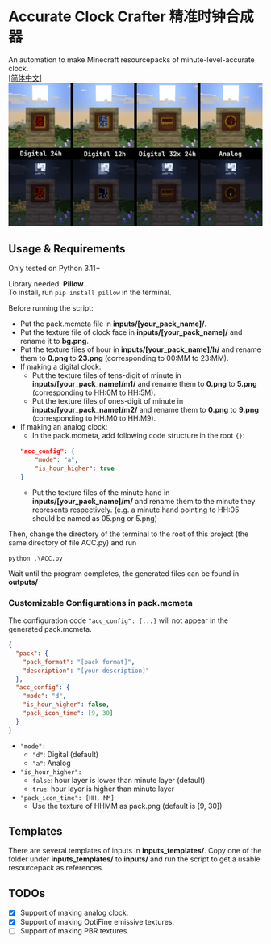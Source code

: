 # Accurate Clock Crafter 精准时钟合成器

An automation to make Minecraft resourcepacks of minute-level-accurate clock.  
[[简体中文]](https://github.com/GrakePch/AccurateClockCrafter/blob/master/README_CN.md)
![demo](https://raw.githubusercontent.com/GrakePch/AccurateClockCrafter/master/images/styles_1.1.png)

## Usage & Requirements

Only tested on Python 3.11+  

Library needed: **Pillow**  
To install, run ```pip install pillow``` in the terminal.  

Before running the script: 
- Put the pack.mcmeta file in **inputs/[your_pack_name]/**.
- Put the texture file of clock face in **inputs/[your_pack_name]/** and rename it to **bg.png**.
- Put the texture files of hour in **inputs/[your_pack_name]/h/** and rename them to **0.png** to **23.png** (corresponding to 00:MM to 23:MM).
- If making a digital clock:
    - Put the texture files of tens-digit of minute in **inputs/[your_pack_name]/m1/** and rename them to **0.png** to **5.png** (corresponding to HH:0M to HH:5M).
    - Put the texture files of ones-digit of minute in **inputs/[your_pack_name]/m2/** and rename them to **0.png** to **9.png** (corresponding to HH:M0 to HH:M9).
- If making an analog clock:
    - In the pack.mcmeta, add following code structure in the root `{}`:
    ```json
    "acc_config": {
        "mode": "a",
        "is_hour_higher": true
    }
    ```
    - Put the texture files of the minute hand in **inputs/[your_pack_name]/m/** and rename them to the minute they represents respectively. (e.g. a minute hand pointing to HH:05 should be named as 05.png or 5.png)


Then, change the directory of the terminal to the root of this project (the same directory of file ACC.py) and run  
```
python .\ACC.py
```
Wait until the program completes, the generated files can be found in **outputs/**  

### Customizable Configurations in pack.mcmeta
The configuration code `"acc_config": {...}` will not appear in the generated pack.mcmeta.
```json
{
  "pack": {
    "pack_format": "[pack format]",
    "description": "[your description]"
  },
  "acc_config": {
    "mode": "d",
    "is_hour_higher": false,
    "pack_icon_time": [9, 30]
  }
}

```
- `"mode":`
    - `"d"`: Digital (default)
    - `"a"`: Analog
- `"is_hour_higher":`
    - `false`: hour layer is lower than minute layer (default)
    - `true`: hour layer is higher than minute layer
- `"pack_icon_time": [HH, MM]`
    - Use the texture of HHMM as pack.png (default is [9, 30])
## Templates

There are several templates of inputs in **inputs_templates/**. Copy one of the folder under **inputs_templates/** to **inputs/** and run the script to get a usable resourcepack as references.

## TODOs

- [x] Support of making analog clock.
- [x] Support of making OptiFine emissive textures.
- [ ] Support of making PBR textures.

